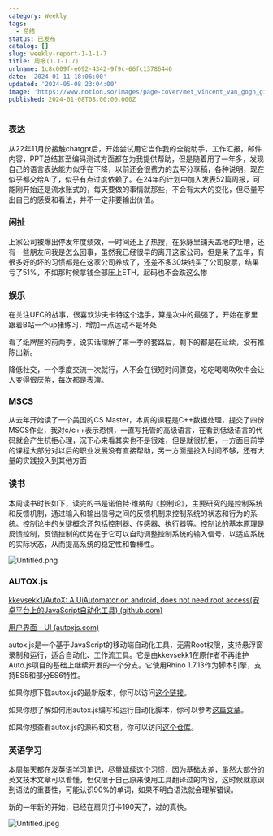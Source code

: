 ```yaml
---
category: Weekly
tags:
  - 总结
status: 已发布
catalog: []
slug: weekly-report-1-1-1-7
title: 周报(1.1-1.7)
urlname: 1c8c009f-e692-4342-9f9c-66fc13786446
date: '2024-01-11 18:06:00'
updated: '2024-05-08 23:04:00'
image: 'https://www.notion.so/images/page-cover/met_vincent_van_gogh_ginoux.jpg'
published: 2024-01-08T08:00:00.000Z
---
```


### 表达


从22年11月份接触chatgpt后，开始尝试用它当作我的全能助手，工作汇报，邮件内容，PPT总结甚至编码测试方面都在为我提供帮助，但是随着用了一年多，发现自己的语言表达能力似乎在下降，以前还会很费力的去写分享稿，各种说明，现在似乎都交给AI了，似乎有点过度依赖了。在24年的计划中加入发表52篇周报，可能刚开始还是流水账式的，每天要做的事情就那些，不会有太大的变化，但尽量写出自己的感受和看法，并不一定非要输出价值。


### 闲扯


上家公司被爆出停发年度绩效，一时间还上了热搜，在脉脉里铺天盖地的吐槽，还有一些朋友问我是怎么回事，虽然我已经很早的离开这家公司，但是呆了五年，有很多好的坏的习惯都是在这家公司养成了，还差不多30块钱买了公司股票，结果亏了51%，不如那时候拿钱全部压上ETH，起码也不会跌这么惨


### 娱乐


在关注UFC的战事，很喜欢沙夫卡特这个选手，算是次中的最强了，开始在家里跟着B站一个up猪练习，增加一点运动不是坏处


看了纸牌屋的前两季，说实话理解了第一季的套路后，剩下的都是在延续，没有推陈出新。


降低社交，一个季度交流一次就行，人不会在很短时间骤变，吃吃喝喝吹吹牛会让人变得很厌倦，每次都是表演。


### MSCS


从去年开始读了一个美国的CS Master，本周的课程是C++数据处理，提交了四份MSCS作业，我对c/c++表示恐惧，一直写托管的高级语言，在看到低级语言的代码就会产生抗拒心理，沉下心来看其实也不是很难，但是就很抗拒，一方面目前学的课程大部分对以后的职业发展没有直接帮助，另一方面是投入时间不够，还有大量的实践投入到其他方面


### 读书


本周读书时长如下，读完的书是诺伯特·维纳的《控制论》，主要研究的是控制系统和反馈机制，通过输入和输出信号之间的反馈机制来控制系统的状态和行为的系统。控制论中的关键概念还包括控制器、传感器、执行器等。控制论的基本原理是反馈控制，反馈控制的优势在于它可以自动调整控制系统的输入信号，以适应系统的实际状态，从而提高系统的稳定性和鲁棒性。


![Untitled.png](https://prod-files-secure.s3.us-west-2.amazonaws.com/5d24fe63-e567-4804-86f9-9fdc62e13082/4d744901-b410-4924-8554-36cce6e9aab7/Untitled.png?X-Amz-Algorithm=AWS4-HMAC-SHA256&X-Amz-Content-Sha256=UNSIGNED-PAYLOAD&X-Amz-Credential=AKIAT73L2G45FSPPWI6X%2F20241213%2Fus-west-2%2Fs3%2Faws4_request&X-Amz-Date=20241213T213432Z&X-Amz-Expires=3600&X-Amz-Signature=bd03131983c75229781fed0e6ca64d623c81b63c43e3cd8844929fbcdec5299b&X-Amz-SignedHeaders=host&x-id=GetObject)


### AUTOX.js


[kkevsekk1/AutoX: A UiAutomator on android, does not need root access(安卓平台上的JavaScript自动化工具) (github.com)](https://github.com/kkevsekk1/AutoX)


[用户界面 - UI (autoxjs.com)](http://doc.autoxjs.com/#/ui)


autox.js是一个基于JavaScript的移动端自动化工具，无需Root权限，支持悬浮窗录制和运行，适合自动化、工作流工具。它是由kkevsekk1在原作者不再维护Auto.js项目的基础上继续开发的一个分支。它使用Rhino 1.7.13作为脚本引擎，支持ES5和部分ES6特性。


如果你想下载autox.js的最新版本，你可以访问[这个链接](https://github.com/kkevsekk1/AutoX/releases)。


如果你想了解如何用autox.js编写和运行自动化脚本，你可以参考[这篇文章](https://www.cnblogs.com/ghj1976/p/autoxjs.html)。


如果你想查看autox.js的源码和文档，你可以访问[这个仓库](https://github.com/kkevsekk1/AutoX)。


### 英语学习


本周每天都在发英语学习笔记，尽量延续这个习惯，因为基础太差，虽然大部分的英文技术文章可以看懂，但仅限于自己原来使用工具翻译过的内容，这时候就意识到语法的重要性，可能认识90%的单词，如果不明白语法就会理解错误。


新的一年新的开始，已经在扇贝打卡190天了，过的真快。


![Untitled.jpeg](https://prod-files-secure.s3.us-west-2.amazonaws.com/5d24fe63-e567-4804-86f9-9fdc62e13082/c04d3014-4bd3-4142-a613-19220f0a3512/Untitled.jpeg?X-Amz-Algorithm=AWS4-HMAC-SHA256&X-Amz-Content-Sha256=UNSIGNED-PAYLOAD&X-Amz-Credential=AKIAT73L2G45FSPPWI6X%2F20241213%2Fus-west-2%2Fs3%2Faws4_request&X-Amz-Date=20241213T213432Z&X-Amz-Expires=3600&X-Amz-Signature=050da2b7293fbeaed28b3301b1b4f9ae7975b4f734d5c350746010af4dc0f4fb&X-Amz-SignedHeaders=host&x-id=GetObject)

